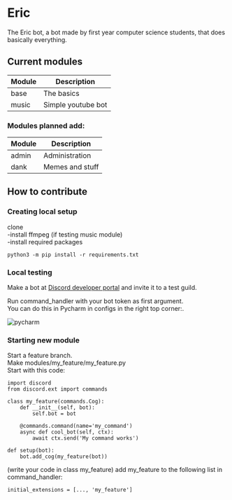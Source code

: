 # Eric
The Eric bot, a bot made by first year computer science students, that does basically everything.

## Current modules

| Module        | Description           
| ------------- |-------------
| base          | The basics 
| music         | Simple youtube bot      

### Modules planned add:   

| Module        | Description           
| ------------- |-------------
| admin         | Administration 
| dank          | Memes and stuff 

## How to contribute

### Creating local setup 
clone    
-install ffmpeg (if testing music module)   
-install required packages
    
    python3 -m pip install -r requirements.txt
    
    
### Local testing
Make a bot at [Discord developer portal](https://discord.com/developer) and invite it to a test guild.

Run command_handler with your bot token as first argument.  
You can do this in Pycharm in configs in the right top corner:.

![pycharm](https://i.imgur.com/zGoLQ2D.png)

### Starting new module
Start a feature branch.  
Make modules/my_feature/my_feature.py  
Start with this code:  

    import discord
    from discord.ext import commands

    class my_feature(commands.Cog):
        def __init__(self, bot):
            self.bot = bot
    
        @commands.command(name='my_command')
        async def cool_bot(self, ctx):
            await ctx.send('My command works')

    def setup(bot):
        bot.add_cog(my_feature(bot))
(write your code in  class my_feature)
add my_feature to the following list in command_handler:

    initial_extensions = [..., 'my_feature']
    


